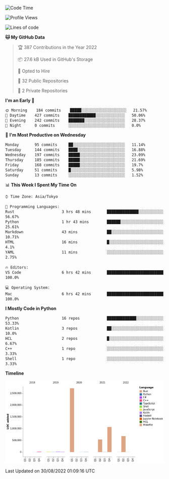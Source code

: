 <!--START_SECTION:waka-->
![Code Time](http://img.shields.io/badge/Code%20Time-446%20hrs%2054%20mins-blue)

![Profile Views](http://img.shields.io/badge/Profile%20Views-0-blue)

![Lines of code](https://img.shields.io/badge/From%20Hello%20World%20I%27ve%20Written-5%20Million%20lines%20of%20code-blue)

**🐱 My GitHub Data** 

> 🏆 387 Contributions in the Year 2022
 > 
> 📦 27.6 kB Used in GitHub's Storage 
 > 
> 💼 Opted to Hire
 > 
> 📜 32 Public Repositories 
 > 
> 🔑 2 Private Repositories  
 > 
**I'm an Early 🐤** 

```text
🌞 Morning    184 commits    █████░░░░░░░░░░░░░░░░░░░░   21.57% 
🌆 Daytime    427 commits    ████████████░░░░░░░░░░░░░   50.06% 
🌃 Evening    242 commits    ███████░░░░░░░░░░░░░░░░░░   28.37% 
🌙 Night      0 commits      ░░░░░░░░░░░░░░░░░░░░░░░░░   0.0%

```
📅 **I'm Most Productive on Wednesday** 

```text
Monday       95 commits     ██░░░░░░░░░░░░░░░░░░░░░░░   11.14% 
Tuesday      144 commits    ████░░░░░░░░░░░░░░░░░░░░░   16.88% 
Wednesday    197 commits    █████░░░░░░░░░░░░░░░░░░░░   23.09% 
Thursday     185 commits    █████░░░░░░░░░░░░░░░░░░░░   21.69% 
Friday       168 commits    █████░░░░░░░░░░░░░░░░░░░░   19.7% 
Saturday     51 commits     █░░░░░░░░░░░░░░░░░░░░░░░░   5.98% 
Sunday       13 commits     ░░░░░░░░░░░░░░░░░░░░░░░░░   1.52%

```


📊 **This Week I Spent My Time On** 

```text
⌚︎ Time Zone: Asia/Tokyo

💬 Programming Languages: 
Rust                     3 hrs 48 mins       ██████████████░░░░░░░░░░░   56.67% 
Python                   1 hr 43 mins        ██████░░░░░░░░░░░░░░░░░░░   25.61% 
Markdown                 43 mins             ██░░░░░░░░░░░░░░░░░░░░░░░   10.71% 
HTML                     16 mins             █░░░░░░░░░░░░░░░░░░░░░░░░   4.1% 
YAML                     11 mins             ░░░░░░░░░░░░░░░░░░░░░░░░░   2.75%

🔥 Editors: 
VS Code                  6 hrs 42 mins       █████████████████████████   100.0%

💻 Operating System: 
Mac                      6 hrs 42 mins       █████████████████████████   100.0%

```

**I Mostly Code in Python** 

```text
Python                   16 repos            █████████████░░░░░░░░░░░░   53.33% 
Kotlin                   3 repos             ██░░░░░░░░░░░░░░░░░░░░░░░   10.0% 
HCL                      2 repos             █░░░░░░░░░░░░░░░░░░░░░░░░   6.67% 
C++                      1 repo              ░░░░░░░░░░░░░░░░░░░░░░░░░   3.33% 
Shell                    1 repo              ░░░░░░░░░░░░░░░░░░░░░░░░░   3.33%

```


**Timeline**

![Chart not found](https://raw.githubusercontent.com/kitagawa-hr/kitagawa-hr/main/charts/bar_graph.png) 


 Last Updated on 30/08/2022 01:09:16 UTC
<!--END_SECTION:waka-->

